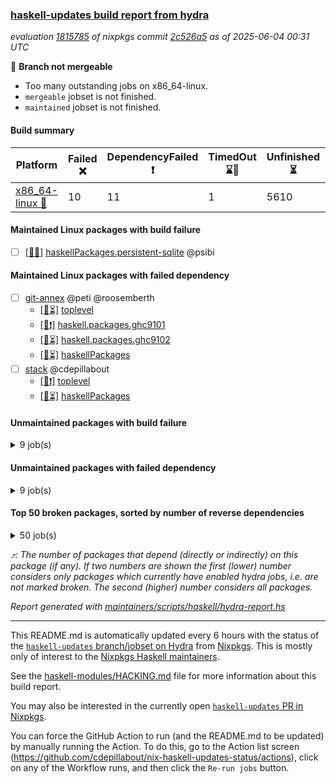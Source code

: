 ### [haskell-updates build report from hydra](https://hydra.nixos.org/jobset/nixpkgs/haskell-updates)
*evaluation [1815785](https://hydra.nixos.org/eval/1815785) of nixpkgs commit [2c526a5](https://github.com/NixOS/nixpkgs/commits/2c526a5d52a941722c59465a07befddbb3b300a3) as of 2025-06-04 00:31 UTC*

🔴 **Branch not mergeable**
  * Too many outstanding jobs on x86_64-linux.
  * `mergeable` jobset is not finished.
  * `maintained` jobset is not finished.

#### Build summary

 | Platform | Failed ❌ | DependencyFailed ❗ | TimedOut ⌛🚫 | Unfinished ⏳ | Success ✅ | 
 | --- | --- | --- | --- | --- | --- | 
 | [x86_64-linux 🐧](https://hydra.nixos.org/eval/1815785?filter=.x86_64-linux) | 10 | 11 | 1 | 5610 | 1760 | 
#### Maintained Linux packages with build failure
- [ ] [[🐧❌]](https://hydra.nixos.org/build/299140180) [haskellPackages.persistent-sqlite](https://hydra.nixos.org/eval/1815785?filter=haskellPackages.persistent-sqlite) @psibi
#### Maintained Linux packages with failed dependency
- [ ] [git-annex](https://hydra.nixos.org/eval/1815785?filter=git-annex) @peti @roosemberth
  - [[🐧⏳]](https://hydra.nixos.org/build/299134870) [toplevel](https://hydra.nixos.org/eval/1815785?filter=git-annex)
  - [[🐧❗]](https://hydra.nixos.org/build/299134976) [haskell.packages.ghc9101](https://hydra.nixos.org/eval/1815785?filter=haskell.packages.ghc9101.git-annex)
  - [[🐧⏳]](https://hydra.nixos.org/build/299134979) [haskell.packages.ghc9102](https://hydra.nixos.org/eval/1815785?filter=haskell.packages.ghc9102.git-annex)
  - [[🐧⏳]](https://hydra.nixos.org/build/299137958) [haskellPackages](https://hydra.nixos.org/eval/1815785?filter=haskellPackages.git-annex)
- [ ] [stack](https://hydra.nixos.org/eval/1815785?filter=stack) @cdepillabout
  - [[🐧❗]](https://hydra.nixos.org/build/299142604) [toplevel](https://hydra.nixos.org/eval/1815785?filter=stack)
  - [[🐧⏳]](https://hydra.nixos.org/build/299141627) [haskellPackages](https://hydra.nixos.org/eval/1815785?filter=haskellPackages.stack)
#### Unmaintained packages with build failure
<details><summary>9 job(s) </summary>

- [ ] [[🐧❌]](https://hydra.nixos.org/build/299135676) [haskellPackages.aeson-warning-parser](https://hydra.nixos.org/eval/1815785?filter=haskellPackages.aeson-warning-parser)  ⤴️ 2 | 6
- [ ] [[🐧❌]](https://hydra.nixos.org/build/299137169) [haskellPackages.diff-loc](https://hydra.nixos.org/eval/1815785?filter=haskellPackages.diff-loc)  ⤴️ 1 | 1
- [ ] [[🐧❌]](https://hydra.nixos.org/build/299138327) [haskellPackages.hash-store](https://hydra.nixos.org/eval/1815785?filter=haskellPackages.hash-store)  ⤴️ 0 | 1
- [ ] [[🐧❌]](https://hydra.nixos.org/build/299139104) [haskellPackages.kmeans](https://hydra.nixos.org/eval/1815785?filter=haskellPackages.kmeans)  ⤴️ 0 | 1
- [ ] [[🐧❌]](https://hydra.nixos.org/build/299135789) [haskellPackages.amazonka-connectparticipant](https://hydra.nixos.org/eval/1815785?filter=haskellPackages.amazonka-connectparticipant) 
- [ ] [[🐧❌]](https://hydra.nixos.org/build/299137101) [haskellPackages.dbus-app-launcher](https://hydra.nixos.org/eval/1815785?filter=haskellPackages.dbus-app-launcher) 
- [ ] [[🐧❌]](https://hydra.nixos.org/build/299137822) [haskellPackages.genvalidity-network-uri](https://hydra.nixos.org/eval/1815785?filter=haskellPackages.genvalidity-network-uri) 
- [ ] [[🐧❌]](https://hydra.nixos.org/build/299139659) [haskellPackages.more-extensible-effects](https://hydra.nixos.org/eval/1815785?filter=haskellPackages.more-extensible-effects) 
- [ ] [[🐧❌]](https://hydra.nixos.org/build/299140266) [haskellPackages.phino](https://hydra.nixos.org/eval/1815785?filter=haskellPackages.phino) 
</details>

#### Unmaintained packages with failed dependency
<details><summary>9 job(s) </summary>

- [ ] [[🐧❗]](https://hydra.nixos.org/build/299142387) [haskellPackages.yesod-persistent](https://hydra.nixos.org/eval/1815785?filter=haskellPackages.yesod-persistent)  ⤴️ 17 | 89
- [ ] [[🐧❗]](https://hydra.nixos.org/build/299142379) [haskellPackages.yesod-form](https://hydra.nixos.org/eval/1815785?filter=haskellPackages.yesod-form)  ⤴️ 16 | 86
- [ ] [[🐧❗]](https://hydra.nixos.org/build/299142377) [haskellPackages.yesod](https://hydra.nixos.org/eval/1815785?filter=haskellPackages.yesod)  ⤴️ 7 | 51
- [ ] [[🐧❗]](https://hydra.nixos.org/build/299142393) [haskellPackages.yesod-test](https://hydra.nixos.org/eval/1815785?filter=haskellPackages.yesod-test)  ⤴️ 3 | 9
- [ ] [[🐧❗]](https://hydra.nixos.org/build/299137785) [haskellPackages.fs-sim](https://hydra.nixos.org/eval/1815785?filter=haskellPackages.fs-sim) 
- [ ] [[🐧❗]](https://hydra.nixos.org/build/299138740) [haskellPackages.hsendxmpp](https://hydra.nixos.org/eval/1815785?filter=haskellPackages.hsendxmpp) 
- [ ] [[🐧❗]](https://hydra.nixos.org/build/299138923) [haskellPackages.inspection-proxy](https://hydra.nixos.org/eval/1815785?filter=haskellPackages.inspection-proxy) 
- [ ] [[🐧❗]](https://hydra.nixos.org/build/299142396) [haskellPackages.yesod-session-persist](https://hydra.nixos.org/eval/1815785?filter=haskellPackages.yesod-session-persist) 
- [ ] [[🐧❗]](https://hydra.nixos.org/build/299142403) [haskellPackages.yesod-tableview](https://hydra.nixos.org/eval/1815785?filter=haskellPackages.yesod-tableview) 
</details>

#### Top 50 broken packages, sorted by number of reverse dependencies
<details><summary>50 job(s) </summary>

[haskell98](https://packdeps.haskellers.com/reverse/haskell98) ⤴️ 152  
[failure](https://packdeps.haskellers.com/reverse/failure) ⤴️ 72  
[enumerator](https://packdeps.haskellers.com/reverse/enumerator) ⤴️ 56  
[connection](https://packdeps.haskellers.com/reverse/connection) ⤴️ 50  
[util](https://packdeps.haskellers.com/reverse/util) ⤴️ 49  
[derive](https://packdeps.haskellers.com/reverse/derive) ⤴️ 48  
[fclabels](https://packdeps.haskellers.com/reverse/fclabels) ⤴️ 47  
[syb-with-class](https://packdeps.haskellers.com/reverse/syb-with-class) ⤴️ 42  
[MonadCatchIO-transformers](https://packdeps.haskellers.com/reverse/MonadCatchIO-transformers) ⤴️ 41  
[TypeCompose](https://packdeps.haskellers.com/reverse/TypeCompose) ⤴️ 41  
[PrimitiveArray](https://packdeps.haskellers.com/reverse/PrimitiveArray) ⤴️ 35  
[crypto-random](https://packdeps.haskellers.com/reverse/crypto-random) ⤴️ 35  
[dual](https://packdeps.haskellers.com/reverse/dual) ⤴️ 32  
[hsp](https://packdeps.haskellers.com/reverse/hsp) ⤴️ 32  
[language-ecmascript](https://packdeps.haskellers.com/reverse/language-ecmascript) ⤴️ 31  
[iteratee](https://packdeps.haskellers.com/reverse/iteratee) ⤴️ 29  
[composite-base](https://packdeps.haskellers.com/reverse/composite-base) ⤴️ 28  
[regexpr](https://packdeps.haskellers.com/reverse/regexpr) ⤴️ 27  
[text-format](https://packdeps.haskellers.com/reverse/text-format) ⤴️ 27  
[crypto-numbers](https://packdeps.haskellers.com/reverse/crypto-numbers) ⤴️ 25  
[either-unwrap](https://packdeps.haskellers.com/reverse/either-unwrap) ⤴️ 25  
[Crypto](https://packdeps.haskellers.com/reverse/Crypto) ⤴️ 22  
[crypto-pubkey](https://packdeps.haskellers.com/reverse/crypto-pubkey) ⤴️ 22  
[haskelldb](https://packdeps.haskellers.com/reverse/haskelldb) ⤴️ 22  
[wxdirect](https://packdeps.haskellers.com/reverse/wxdirect) ⤴️ 22  
[BiobaseTypes](https://packdeps.haskellers.com/reverse/BiobaseTypes) ⤴️ 21  
[alg](https://packdeps.haskellers.com/reverse/alg) ⤴️ 21  
[hw-rankselect-base](https://packdeps.haskellers.com/reverse/hw-rankselect-base) ⤴️ 21  
[libxml-sax](https://packdeps.haskellers.com/reverse/libxml-sax) ⤴️ 21  
[wxc](https://packdeps.haskellers.com/reverse/wxc) ⤴️ 21  
[biocore](https://packdeps.haskellers.com/reverse/biocore) ⤴️ 20  
[hw-excess](https://packdeps.haskellers.com/reverse/hw-excess) ⤴️ 20  
[reform](https://packdeps.haskellers.com/reverse/reform) ⤴️ 20  
[wxcore](https://packdeps.haskellers.com/reverse/wxcore) ⤴️ 20  
[attoparsec-enumerator](https://packdeps.haskellers.com/reverse/attoparsec-enumerator) ⤴️ 19  
[cprng-aes](https://packdeps.haskellers.com/reverse/cprng-aes) ⤴️ 19  
[fay](https://packdeps.haskellers.com/reverse/fay) ⤴️ 19  
[harp](https://packdeps.haskellers.com/reverse/harp) ⤴️ 19  
[hsx2hs](https://packdeps.haskellers.com/reverse/hsx2hs) ⤴️ 19  
[hw-balancedparens](https://packdeps.haskellers.com/reverse/hw-balancedparens) ⤴️ 19  
[ixset](https://packdeps.haskellers.com/reverse/ixset) ⤴️ 19  
[mmsyn2](https://packdeps.haskellers.com/reverse/mmsyn2) ⤴️ 19  
[wx](https://packdeps.haskellers.com/reverse/wx) ⤴️ 19  
[BiobaseENA](https://packdeps.haskellers.com/reverse/BiobaseENA) ⤴️ 18  
[asn1-data](https://packdeps.haskellers.com/reverse/asn1-data) ⤴️ 18  
[bytestring-show](https://packdeps.haskellers.com/reverse/bytestring-show) ⤴️ 18  
[dbus-core](https://packdeps.haskellers.com/reverse/dbus-core) ⤴️ 18  
[digit](https://packdeps.haskellers.com/reverse/digit) ⤴️ 18  
[gtksourceview2](https://packdeps.haskellers.com/reverse/gtksourceview2) ⤴️ 18  
[hw-rankselect](https://packdeps.haskellers.com/reverse/hw-rankselect) ⤴️ 18  
</details>


*⤴️: The number of packages that depend (directly or indirectly) on this package (if any). If two numbers are shown the first (lower) number considers only packages which currently have enabled hydra jobs, i.e. are not marked broken. The second (higher) number considers all packages.*

*Report generated with [maintainers/scripts/haskell/hydra-report.hs](https://github.com/NixOS/nixpkgs/blob/haskell-updates/maintainers/scripts/haskell/hydra-report.hs)*


----------------------------------------------------------------------

This README.md is automatically updated every 6 hours with the status of the
[`haskell-updates` branch/jobset on Hydra](https://hydra.nixos.org/jobset/nixpkgs/haskell-updates)
from [Nixpkgs](https://github.com/NixOS/nixpkgs).  This is mostly only of
interest to the [Nixpkgs Haskell maintainers](https://github.com/orgs/NixOS/teams/haskell).

See the
[haskell-modules/HACKING.md](https://github.com/NixOS/nixpkgs/blob/haskell-updates/pkgs/development/haskell-modules/HACKING.md)
file for more information about this build report.

You may also be interested in the currently open
[`haskell-updates` PR in Nixpkgs](https://github.com/nixos/nixpkgs/pulls?q=is%3Apr+is%3Aopen+head%3Ahaskell-updates).

You can force the GitHub Action to run (and the README.md to be updated) by
manually running the Action.  To do this, go to the Action list screen
(https://github.com/cdepillabout/nix-haskell-updates-status/actions),
click on any of the Workflow runs, and then click the `Re-run jobs` button.
